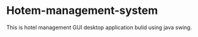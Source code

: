 # Hotem-management-system
 This is hotel management GUI desktop application bulid using java swing.
